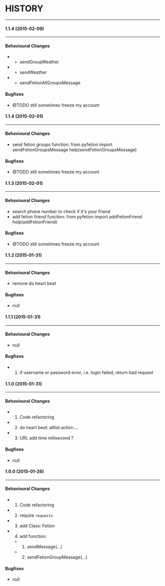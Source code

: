 # HISTORY
----------------------------------------

#### 1.1.4 (2015-02-09) 
----------------------------------------
#### Behavioural Changes
* + sendGroupWeather
* + sendWeather
* + sendFetionAllGroupsMessage

#### Bugfixes
* @TODO still sometimes freeze my account


#### 1.1.4 (2015-02-01) 
----------------------------------------
#### Behavioural Changes
* send fetion groups function:
    from pyfetion import sendFetionGroupsMessage
    help(sendFetionGroupsMessage)

#### Bugfixes
* @TODO still sometimes freeze my account


#### 1.1.3 (2015-02-01) 
----------------------------------------
#### Behavioural Changes
* search phone number to check if it's your friend
* add fetion friend function:
    from pyfetion import addFetionFriend
    help(addFetionFriend)

#### Bugfixes
* @TODO still sometimes freeze my account


#### 1.1.2 (2015-01-31) 
----------------------------------------
#### Behavioural Changes
* remove do heart beat

#### Bugfixes
* null


#### 1.1.1 (2015-01-31) 
----------------------------------------

#### Behavioural Changes
* null

#### Bugfixes
* 1. if username or password error, i.e. login failed, return bad request

#### 1.1.0 (2015-01-31) 
----------------------------------------

#### Behavioural Changes
* 1. Code refactoring
* 2. do heart beat: alllist.action....
* 3. URL add time milisecond ?

#### Bugfixes
* null


#### 1.0.0 (2015-01-26) 
----------------------------------------

#### Behavioural Changes
* 1. Code refactoring
* 2. require `requests`
* 3. add Class: Fetion
* 4. add function:
    * 1. sendMessage(...)
    * 2. sendFetionGroupMessage(...)

#### Bugfixes
* null



